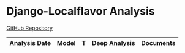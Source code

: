 # Django-Localflavor Analysis

[GitHub Repository](https://github.com/django/django-localflavor)

| Analysis Date | Model | T | Deep Analysis | Documents |
|---------------|-------|---|:-------------:|-----------|